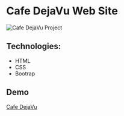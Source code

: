 # Cafe DejaVu Web Site

![Cafe DejaVu Project](./Img/chrome-capture-2024-2-22.gif)


## Technologies:
- HTML
- CSS
- Bootrap

## Demo

[Cafe DejaVu](https://meryemsenturk.github.io/Cafe-Web-Page/)
